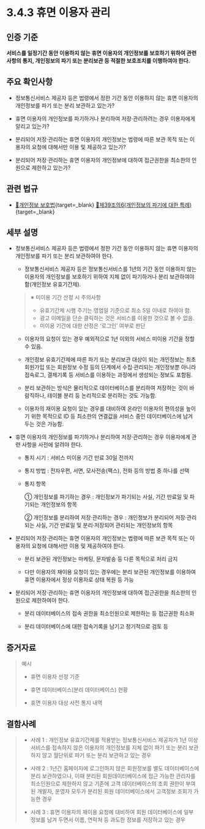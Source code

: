 # 3.4.3 휴면 이용자 관리

## 인증 기준

**서비스를 일정기간 동안 이용하지 않는 휴면 이용자의 개인정보를 보호하기 위하여 관련 사항의 통지, 개인정보의 파기 또는 분리보관 등 적절한 보호조치를 이행하여야 한다.**

## 주요 확인사항

- 정보통신서비스 제공자 등은 법령에서 정한 기간 동안 이용하지 않는 휴면 이용자의 개인정보를 파기 또는 분리 보관하고 있는가?

- 휴면 이용자의 개인정보를 파기하거나 분리하여 저장·관리하려는 경우 이용자에게 알리고 있는가?

- 분리되어 저장·관리하는 휴면 이용자의 개인정보는 법령에 따른 보관 목적 또는 이용자의 요청에 대해서만 이용 및 제공하고 있는가?

- 분리되어 저장·관리하는 휴면 이용자의 개인정보에 대하여 접근권한을 최소한의 인원으로 제한하고 있는가?

## 관련 법규

- [🔗개인정보 보호법](https://www.law.go.kr/법령/개인정보보호법/(20200805,16930,20200204)/제39조의6 "새 창에서 열기"){target=_blank} [🔗제39조의6(개인정보의 파기에 대한 특례)](https://www.law.go.kr/법령/개인정보보호법/제39조의6 "새 창에서 열기"){target=_blank}

## 세부 설명

- 정보통신서비스 제공자 등은 법령에서 정한 기간 동안 이용하지 않는 휴면 이용자의 개인정보를 파기 또는 분리 보관하여야 한다.

    - 정보통신서비스 제공자 등은 정보통신서비스를 1년의 기간 동안 이용하지 않는 이용자의 개인정보를 보호하기 위하여 지체 없이 파기하거나 분리 보관하여야 함(개인정보 유효기간제).
    >
    > ※ 미이용 기간 산정 시 주의사항
    >
    > - 유효기간제 시행 주기는 영업일 기준으로 최소 5일 이내로 하여야 함.
    > - 광고 이메일을 단순 클릭하는 것은 서비스를 이용한 것으로 볼 수 없음.
    > - 미이용 기간에 대한 산정은 ʻ로그인ʼ 여부로 판단

    - 이용자의 요청이 있는 경우 예외적으로 1년 이외의 서비스 미이용 기간을 정할 수 있음.

    - 개인정보 유효기간제에 따른 파기 또는 분리보관 대상이 되는 개인정보는 최초 회원가입 또는 회원정보 수정 등의 단계에서 수집·관리되는 개인정보뿐 아니라 접속로그, 결제기록 등 서비스를 이용하는 과정에서 생성되는 정보도 포함됨.

    - 분리 보관하는 방식은 물리적으로 데이터베이스를 분리하여 저장하는 것이 바람직하나, 테이블 분리 등 논리적으로 분리하는 것도 가능함.

    - 이용자의 재이용 요청이 있는 경우를 대비하여 온라인 이용자의 편의성을 높이기 위한 목적으로 ID 등 최소한의 연결값을 서비스 중인 데이터베이스에 남겨 두는 것은 가능함.

- 휴면 이용자의 개인정보를 파기하거나 분리하여 저장·관리하는 경우 이용자에게 관련 사항을 사전에 알려야 한다.

    - 통지 시기 : 서비스 미이용 기간 만료 30일 전까지

    - 통지 방법 : 전자우편, 서면, 모사전송(팩스), 전화 등의 방법 중 하나를 선택

    - 통지 항목

        ① 개인정보를 파기하는 경우 : 개인정보가 파기되는 사실, 기간 만료일 및 파기되는 개인정보의 항목

        ② 개인정보를 분리하여 저장·관리하는 경우 : 개인정보가 분리되어 저장·관리되는 사실, 기간 만료일 및 분리·저장되어 관리되는 개인정보의 항목

- 분리되어 저장·관리하는 휴면 이용자의 개인정보는 법령에 따른 보관 목적 또는 이용자의 요청에 대해서만 이용 및 제공하여야 한다.

    - 분리 보관된 개인정보는 마케팅, 문자발송 등 다른 목적으로 처리 금지

    - 다만 이용자의 재이용 요청이 있는 경우에는 분리 보관된 개인정보를 이용하여 휴면 이용자에서 정상 이용자로 상태 복원 등 가능

- 분리되어 저장·관리하는 휴면 이용자의 개인정보에 대하여 접근권한을 최소한의 인원으로 제한하여야 한다.

    - 분리 데이터베이스의 접속 권한을 최소인원으로 제한하는 등 접근권한 최소화

    - 분리 데이터베이스에 대한 접속기록을 남기고 정기적으로 검토 등

## 증거자료

> 예시
>
> - 휴면 이용자 선정 기준
>
> - 휴면 데이터베이스(분리 데이터베이스) 현황
>
> - 휴면 이용자 대상 사전 통지 내역

## 결함사례

> - 사례 1 : 개인정보 유효기간제를 적용받는 정보통신서비스 제공자가 1년 이상 서비스를 접속하지 않은 이용자의 개인정보를 지체 없이 파기 또는 분리 보관하지 않고 월단위로 파기 또는 분리 보관하고 있는 경우
>
> - 사례 2 : 1년간 홈페이지에 로그인하지 않은 회원정보를 별도 데이터베이스에 분리 보관하였으나, 이때 분리된 회원데이터베이스에 접근 가능한 관리자를 최소인원으로 제한하지 않고 기존에 고객 데이터베이스의 조회 권한이 부여된 개발자, 운영자 모두가 분리된 회원 데이터베이스에서 고객정보 조회가 가능한 경우
>
> - 사례 3 : 휴면 이용자의 재이용 요청에 대비하여 회원 데이터베이스에 일부 정보를 남겨 두면서 이름, 연락처 등 과도한 정보를 저장하고 있는 경우
